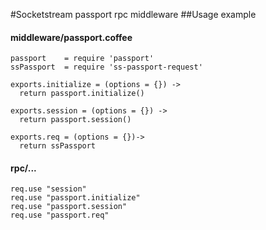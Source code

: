 #Socketstream passport rpc middleware
##Usage example

#### middleware/passport.coffee  
    passport    = require 'passport'
    ssPassport  = require 'ss-passport-request'
    
    exports.initialize = (options = {}) ->
      return passport.initialize()       
    
    exports.session = (options = {}) ->
      return passport.session()  
    
    exports.req = (options = {})->
      return ssPassport

#### rpc/...            
    req.use "session"
    req.use "passport.initialize"
    req.use "passport.session"
    req.use "passport.req"